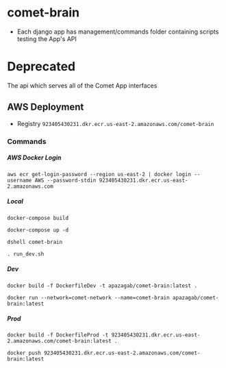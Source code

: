 # comet-brain



- Each django app has management/commands folder containing scripts testing the App's API











# Deprecated


The api which serves all of the Comet App interfaces

## AWS Deployment

- Registry `923405430231.dkr.ecr.us-east-2.amazonaws.com/comet-brain`


### Commands


##### AWS Docker Login

`aws ecr get-login-password --region us-east-2 | docker login --username AWS --password-stdin 923405430231.dkr.ecr.us-east-2.amazonaws.com`



##### Local

`docker-compose build`

`docker-compose up -d`

`dshell comet-brain`

`. run_dev.sh`



##### Dev

`docker build -f DockerfileDev -t apazagab/comet-brain:latest .`

`docker run --network=comet-network --name=comet-brain apazagab/comet-brain:latest`



##### Prod

`docker build -f DockerfileProd -t 923405430231.dkr.ecr.us-east-2.amazonaws.com/comet-brain:latest .`

`docker push 923405430231.dkr.ecr.us-east-2.amazonaws.com/comet-brain:latest`











